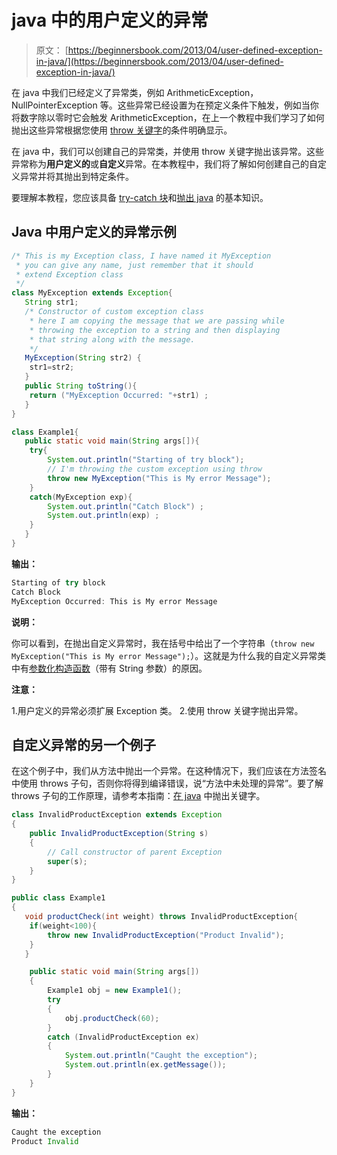 # java 中的用户定义的异常

> 原文： [https://beginnersbook.com/2013/04/user-defined-exception-in-java/](https://beginnersbook.com/2013/04/user-defined-exception-in-java/)

在 java 中我们已经定义了异常类，例如 ArithmeticException，NullPointerException 等。这些异常已经设置为在预定义条件下触发，例如当你将数字除以零时它会触发 ArithmeticException，在上一个教程中我们学习了如何抛出这些异常根据您使用 [throw 关键字](https://beginnersbook.com/2013/04/throw-in-java/)的条件明确显示。

在 java 中，我们可以创建自己的异常类，并使用 throw 关键字抛出该异常。这些异常称为**用户定义的**或**自定义**异常。在本教程中，我们将了解如何创建自己的自定义异常并将其抛出到特定条件。

要理解本教程，您应该具备 [try-catch 块](https://beginnersbook.com/2013/04/try-catch-in-java/)和[抛出 java](https://beginnersbook.com/2013/04/throw-in-java/) 的基本知识。

## Java 中用户定义的异常示例

```java
/* This is my Exception class, I have named it MyException
 * you can give any name, just remember that it should
 * extend Exception class
 */
class MyException extends Exception{
   String str1;
   /* Constructor of custom exception class
    * here I am copying the message that we are passing while
    * throwing the exception to a string and then displaying 
    * that string along with the message.
    */
   MyException(String str2) {
	str1=str2;
   }
   public String toString(){ 
	return ("MyException Occurred: "+str1) ;
   }
}

class Example1{
   public static void main(String args[]){
	try{
		System.out.println("Starting of try block");
		// I'm throwing the custom exception using throw
		throw new MyException("This is My error Message");
	}
	catch(MyException exp){
		System.out.println("Catch Block") ;
		System.out.println(exp) ;
	}
   }
}
```

**输出：**

```java
Starting of try block
Catch Block
MyException Occurred: This is My error Message

```

**说明：**

你可以看到，在抛出自定义异常时，我在括号中给出了一个字符串（`throw new MyException("This is My error Message");`）。这就是为什么我的自定义异常类中有[参数化构造函数](https://beginnersbook.com/2014/01/parameterized-constructor-in-java-example/)（带有 String 参数）的原因。

**注意：**

1.用户定义的异常必须扩展 Exception 类。
2.使用 throw 关键字抛出异常。

## 自定义异常的另一个例子

在这个例子中，我们从方法中抛出一个异常。在这种情况下，我们应该在方法签名中使用 throws 子句，否则你将得到编译错误，说“方法中未处理的异常”。要了解 throws 子句的工作原理，请参考本指南：[在 java](https://beginnersbook.com/2013/04/java-throws/) 中抛出关键字。

```java
class InvalidProductException extends Exception
{
    public InvalidProductException(String s)
    {
        // Call constructor of parent Exception
        super(s);
    }
}

public class Example1
{
   void productCheck(int weight) throws InvalidProductException{
	if(weight<100){
		throw new InvalidProductException("Product Invalid");
	}
   }

    public static void main(String args[])
    {
    	Example1 obj = new Example1();
        try
        {
            obj.productCheck(60);
        }
        catch (InvalidProductException ex)
        {
            System.out.println("Caught the exception");
            System.out.println(ex.getMessage());
        }
    }
}
```

**输出：**

```java
Caught the exception
Product Invalid
```